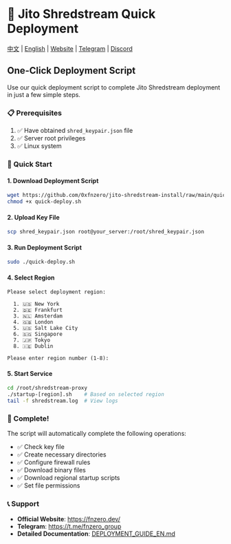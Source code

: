 # 🚀 Jito Shredstream Quick Deployment

[中文](https://github.com/0xfnzero/jito-shredstream-install/blob/main/QUICK_START_CN.md) | [English](https://github.com/0xfnzero/jito-shredstream-install/blob/main/QUICK_START.md) | [Website](https://fnzero.dev/) | [Telegram](https://t.me/fnzero_group) | [Discord](https://discord.gg/3At4eaUt)

## One-Click Deployment Script

Use our quick deployment script to complete Jito Shredstream deployment in just a few simple steps.

### 📋 Prerequisites

1. ✅ Have obtained `shred_keypair.json` file
2. ✅ Server root privileges
3. ✅ Linux system

### 🎯 Quick Start

#### 1. Download Deployment Script
```bash
wget https://github.com/0xfnzero/jito-shredstream-install/raw/main/quick-deploy.sh
chmod +x quick-deploy.sh
```

#### 2. Upload Key File
```bash
scp shred_keypair.json root@your_server:/root/shred_keypair.json
```

#### 3. Run Deployment Script
```bash
sudo ./quick-deploy.sh
```

#### 4. Select Region
```
Please select deployment region:

  1. 🇺🇸 New York
  2. 🇩🇪 Frankfurt  
  3. 🇳🇱 Amsterdam
  4. 🇬🇧 London
  5. 🇺🇸 Salt Lake City
  6. 🇸🇬 Singapore
  7. 🇯🇵 Tokyo
  8. 🇮🇪 Dublin

Please enter region number (1-8): 
```

#### 5. Start Service
```bash
cd /root/shredstream-proxy
./startup-[region].sh    # Based on selected region
tail -f shredstream.log  # View logs
```

### 🎉 Complete!

The script will automatically complete the following operations:
- ✅ Check key file
- ✅ Create necessary directories
- ✅ Configure firewall rules
- ✅ Download binary files
- ✅ Download regional startup scripts
- ✅ Set file permissions

### 📞 Support

- **Official Website**: https://fnzero.dev/
- **Telegram**: https://t.me/fnzero_group
- **Detailed Documentation**: [DEPLOYMENT_GUIDE_EN.md](./DEPLOYMENT_GUIDE_EN.md)

